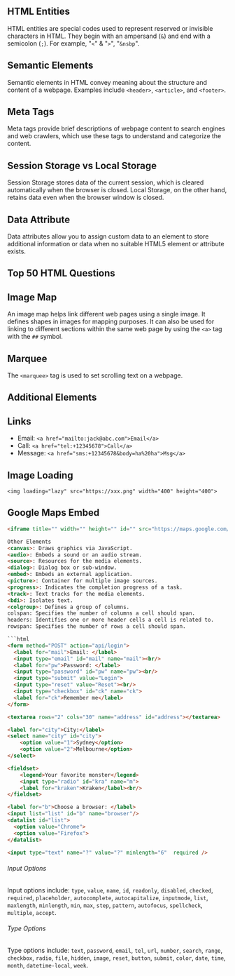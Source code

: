 <!-- html.md -->
## HTML Entities
HTML entities are special codes used to represent reserved or invisible characters in HTML. They begin with an ampersand (`&`) and end with a semicolon (`;`). For example, "`<`" & "`>`", "`&nsbp`".

## Semantic Elements
Semantic elements in HTML convey meaning about the structure and content of a webpage. Examples include `<header>`, `<article>`, and `<footer>`.

## Meta Tags
Meta tags provide brief descriptions of webpage content to search engines and web crawlers, which use these tags to understand and categorize the content.

## Session Storage vs Local Storage
Session Storage stores data of the current session, which is cleared automatically when the browser is closed. Local Storage, on the other hand, retains data even when the browser window is closed.

## Data Attribute
Data attributes allow you to assign custom data to an element to store additional information or data when no suitable HTML5 element or attribute exists.

## Top 50 HTML Questions

## Image Map
An image map helps link different web pages using a single image. It defines shapes in images for mapping purposes. It can also be used for linking to different sections within the same web page by using the `<a>` tag with the `##` symbol.

## Marquee
The `<marquee>` tag is used to set scrolling text on a webpage.

## Additional Elements

## Links
- Email: `<a href="mailto:jack@abc.com">Email</a>`
- Call: `<a href="tel:+12345678">Call</a>`
- Message: `<a href="sms:+12345678&body=ha%20ha">Msg</a>`

## Image Loading
`<img loading="lazy" src="https://xxx.png" width="400" height="400">`

## Google Maps Embed
```html
<iframe title="" width="" height="" id="" src="https://maps.google.com/" scrolling="no"></iframe>

Other Elements
<canvas>: Draws graphics via JavaScript.
<audio>: Embeds a sound or an audio stream.
<source>: Resources for the media elements.
<dialog>: Dialog box or sub-window.
<embed>: Embeds an external application.
<picture>: Container for multiple image sources.
<progress>: Indicates the completion progress of a task.
<track>: Text tracks for the media elements.
<bdi>: Isolates text.
<colgroup>: Defines a group of columns.
colspan: Specifies the number of columns a cell should span.
headers: Identifies one or more header cells a cell is related to.
rowspan: Specifies the number of rows a cell should span.

```html
<form method="POST" action="api/login">
  <label for="mail">Email: </label>
  <input type="email" id="mail" name="mail"><br/>
  <label for="pw">Password: </label>
  <input type="password" id="pw" name="pw"><br/>
  <input type="submit" value="Login">
  <input type="reset" value="Reset"><br/>
  <input type="checkbox" id="ck" name="ck">
  <label for="ck">Remember me</label>
</form>

<textarea rows="2" cols="30" name="address" id="address"></textarea>

<label for="city">City:</label>
<select name="city" id="city">
    <option value="1">Sydney</option>
    <option value="2">Melbourne</option>
</select>

<fieldset>
    <legend>Your favorite monster</legend>
    <input type="radio" id="kra" name="m">
    <label for="kraken">Kraken</label><br/>
</fieldset>

<label for="b">Choose a browser: </label>
<input list="list" id="b" name="browser"/>
<datalist id="list">
  <option value="Chrome">
  <option value="Firefox">
</datalist>

<input type="text" name="?" value="?" minlength="6"	 required />
```
###### Input Options
Input options include: `type`, `value`, `name`, `id`, `readonly`, `disabled`, `checked`, `required`, `placeholder`, `autocomplete`, `autocapitalize`, `inputmode`, `list`, `maxlength`, `minlength`, `min`, `max`, `step`, `pattern`, `autofocus`, `spellcheck`, `multiple`, `accept`.

###### Type Options
Type options include: `text`, `password`, `email`, `tel`, `url`, `number`, `search`, `range`, `checkbox`, `radio`, `file`, `hidden`, `image`, `reset`, `button`, `submit`, `color`, `date`, `time`, `month`, `datetime-local`, `week`.
